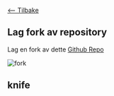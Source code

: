 [<-- Tilbake](/README.md#arbeidskrav)

## Lag fork av repository

Lag en fork av dette [Github Repo](https://github.com/IELS1001-23-24/project-course-h2023)

![fork](assets/fork.png)

## knife